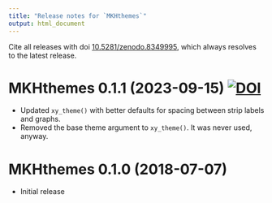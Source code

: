```yaml
---
title: "Release notes for `MKHthemes`"
output: html_document
---
```



Cite all releases with doi [10.5281/zenodo.8349995](https://doi.org/10.5281/zenodo.8349995), 
which always resolves to the latest release.


# MKHthemes 0.1.1 (2023-09-15) [![DOI](https://zenodo.org/badge/DOI/10.5281/zenodo.8349996.svg)](https://doi.org/10.5281/zenodo.8349996)

* Updated `xy_theme()` with better defaults for
  spacing between strip labels and graphs.
* Removed the base theme argument to `xy_theme()`.
  It was never used, anyway.
  
  
# MKHthemes 0.1.0 (2018-07-07)

* Initial release
